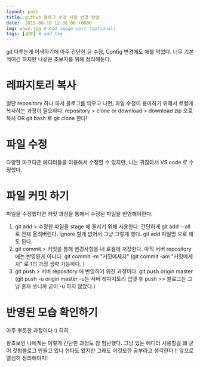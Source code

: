```yaml
---
layout: post
title: github 블로그 수정 사항 변경 방법 
date:  2019-08-10 12:36:00 +0800
img: wave.jpg # Add image post (optional)
tags: [공부] # add tag
---
```


git 다루는게 어색하기에 아주 간단한 글 수정, Config 변경에도 애를 먹었다. 
너무 기본적이긴 하지만 나같은 초보자를 위해 정리해둔다. 

# 레파지토리 복사  #

일단 repository 하나 파서 블로그를 띄우고 나면, 파일 수정이 용이하기 위해서 로컬에 복사하는 과정이 필요하다.
repository > clone or download > download zip 으로 복사 OR git bash 로 git clone 한다! 


# 파일 수정  # 
다양한 마크다운 에디터들을 이용해서 수정할 수 있지만, 나는 귀찮아서 VS code 로 수정했다.


# 파일 커밋 하기  #
파일을 수정했다면 커밋 과정을 통해서 수정된 파일을 반영해야한다. 

1. git add > 수정한 파일을 stage 에 올리기 위해 사용한다. 간단하게 git add --all 로 전체 올려버린다. ignore 할게 없어서 그냥 그렇게 했다. git add 파일명 으로  해도 된다. 
2. git commit > 커밋을 통해 변경사항을 내 로컬에 저장한다. 아직 서버 repository 에는 반영된게 아니다. git commit -m "커밋메세지" 
(git commit -am "커밋메세지" 로 1의 과정 생략 가능하다. )
3. git push > 서버 repository 에 반영하기 위한 과정이다. git push origin master (git push -u origin master -u는 서버 레파지토리  업뎃 후 push >> 블로그는 그냥 혼자 쓰니까 굳이 -u 하지 않았다.)

# 반영된 모습 확인하기  #
아주 뿌듯한 과정이다 :) 히히 

왕초보인 나에게는 이렇게 간단한 과정도 참 험난했다. 그냥 있는 에디터 사용할걸 왜 굳이 깃헙블로그 만들고 있나 현타도 왔지만 그래도 이것또한 공부라고 생각한다 !! 앞으로 열심히 정리해야지!